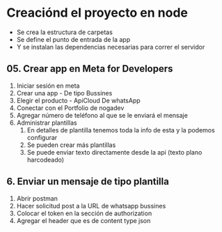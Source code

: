 # Creaciónd el proyecto en node
  - Se crea la estructura de carpetas 
  - Se define el punto de entrada de la app
  - Y se instalan las dependencias necesarias para correr el servidor
## 05. Crear app en Meta for Developers
  1. Iniciar sesión en meta
  2. Crear una app
    - De tipo Bussines
  3. Elegir el producto
    - ApiCloud De whatsApp
  4. Conectar con el Portfolio de nogadev
  5. Agregar número de teléfono al que se le enviará el mensaje
  6. Administrar plantillas 
     1. En detalles de plantilla tenemos toda la info de esta y la podemos configurar
     2. Se pueden crear más plantillas
     3. Se puede enviar texto directamente desde la api (texto plano harcodeado)
## 6. Enviar un mensaje de tipo plantilla
  1. Abrir postman
  2. Hacer solicitud post a la URL de whatsapp bussines
  3. Colocar el token en la sección de authorization
  4. Agregar el header que es de content type json
